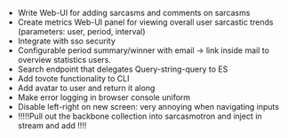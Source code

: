 - Write Web-UI for adding sarcasms and comments on sarcasms
- Create metrics Web-UI panel for viewing overall user sarcastic trends (parameters: user, period, interval)
- Integrate with sso security
- Configurable period summary/winner with email -> link inside mail to overview statistics users.
- Search endpoint that delegates Query-string-query to ES
- Add tovote functionality to CLI
- Add avatar to user and return it along
- Make error logging in browser console uniform
- Disable left-right on new screen: very annoying when navigating inputs
- !!!!!Pull out the backbone collection into sarcasmotron and inject in stream and add !!!!